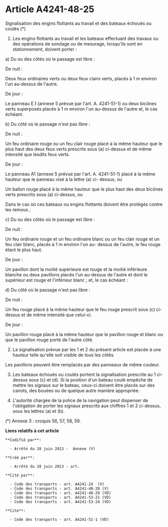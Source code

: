 # Article A4241-48-25

Signalisation des engins flottants au travail et des bateaux échoués ou coulés (*) 

1. Les engins flottants au travail et les bateaux effectuant des travaux ou des opérations de sondage ou de mesurage,
lorsqu'ils sont en stationnement, doivent porter : 

a) Du ou des côtés où le passage est libre : 

De nuit : 

Deux feux ordinaires verts ou deux feux clairs verts, placés à 1 m environ l'un au-dessus de l'autre. 

De jour : 

Le panneau E.1 (annexe 5 prévue par l'art. A. 4241-51-1) ou deux bicônes verts superposés placés à 1 m environ l'un au-dessus
de l'autre et, le cas échéant. 

b) Du côté où le passage n'est pas libre : 

De nuit : 

Un feu ordinaire rouge ou un feu clair rouge placé à la même hauteur que le plus haut des deux feux verts prescrits sous (a)
ci-dessus et de même intensité que lesdits feux verts. 

De jour : 

Le panneau A1 (annexe 5 prévue par l'art. A. 4241-51-1) placé à la même hauteur que le panneau visé à la lettre (a) ci-
dessus, ou 

Un ballon rouge placé à la même hauteur que le plus haut des deux bicônes verts prescrits sous (a) ci-dessus, ou 

Dans le cas où ces bateaux ou engins flottants doivent être protégés contre les remous ; 

c) Du ou des côtés où le passage est libre : 

De nuit : 

Un feu ordinaire rouge et un feu ordinaire blanc ou un feu clair rouge et un feu clair blanc, placés à 1 m environ l'un au-
dessus de l'autre, le feu rouge étant le plus haut. 

De jour : 

Un pavillon dont la moitié supérieure est rouge et la moitié inférieure blanche ou deux pavillons placés l'un au-dessus de
l'autre et dont le supérieur est rouge et l'inférieur blanc ; et, le cas échéant : 

d) Du côté où le passage n'est pas libre : 

De nuit : 

Un feu rouge placé à la même hauteur que le feu rouge prescrit sous (c) ci-dessus et de même intensité que celui-ci. 

De jour : 

Un pavillon rouge placé à la même hauteur que le pavillon rouge et blanc ou que le pavillon rouge porté de l'autre côté. 

2. La signalisation prévue par les 1 et 2 du présent article est placée à une hauteur telle qu'elle soit visible de tous les
côtés. 

Les pavillons peuvent être remplacés par des panneaux de même couleur. 

3. Les bateaux échoués ou coulés portent la signalisation prescrite au 1 ci-dessus sous (c) et (d). Si la position d'un
bateau coulé empêche de mettre les signaux sur le bateau, ceux-ci doivent être placés sur des canots, des bouées ou de
quelque autre manière appropriée. 

5. L'autorité chargée de la police de la navigation peut dispenser de l'obligation de porter les signaux prescrits aux
chiffres 1 et 2 ci-dessus, sous les lettres (a) et (b). 

(*) Annexe 3 : croquis 56, 57, 58, 59.

**Liens relatifs à cet article**

	**Codifié par**:

	  - Arrêté du 28 juin 2013 -  Annexe (V)

	**Créé par**:

	  - Arrêté du 28 juin 2013 - art.

	**Cité par**:

	  - Code des transports - art. A4241-24  (V)
	  - Code des transports - art. A4241-48-20 (V)
	  - Code des transports - art. A4241-48-29 (VD)
	  - Code des transports - art. A4241-53-21 (VD)
	  - Code des transports - art. A4241-53-24 (VD)

	**Cite**:

	  - Code des transports - art. A4241-51-1 (VD)
